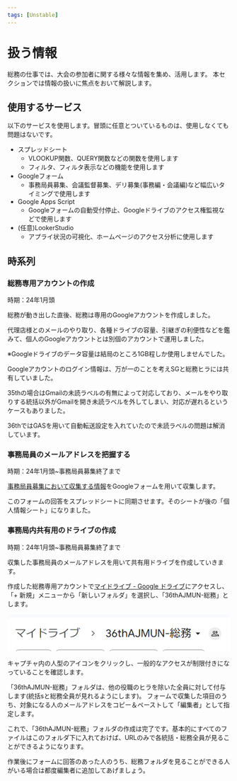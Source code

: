 ```yaml
---
tags: [Unstable]
---
```


# 扱う情報

総務の仕事では、大会の参加者に関する様々な情報を集め、活用します。
本セクションでは情報の扱いに焦点をおいて解説します。

## 使用するサービス

以下のサービスを使用します。冒頭に任意とついているものは、使用しなくても問題はないです。

- スプレッドシート
  - VLOOKUP関数、QUERY関数などの関数を使用します
  - フィルタ、フィルタ表示などの機能を使用します
- Googleフォーム
  - 事務局員募集、会議監督募集、デリ募集(事務編・会議編)など幅広いタイミングで使用します
- Google Apps Script
  - Googleフォームの自動受付停止、Googleドライブのアクセス権監視などで使用します
- (任意)LookerStudio
  - アプライ状況の可視化、ホームページのアクセス分析に使用します

## 時系列

### 総務専用アカウントの作成

時期：24年1月頭

総務が動き出した直後、総務は専用のGoogleアカウントを作成しました。

代理店様とのメールのやり取り、各種ドライブの容量、引継ぎの利便性などを鑑みて、個人のGoogleアカウントとは別個のアカウントで運用しました。

※Googleドライブのデータ容量は結局のところ1GB程しか使用しませんでした。

Googleアカウントのログイン情報は、万が一のことを考えSGと総務ヒラには共有していました。

35thの場合はGmailの未読ラベルの有無によって対応しており、メールをやり取りする統括以外がGmailを開き未読ラベルを外してしまい、対応が遅れるというケースもありました。

36thではGASを用いて自動転送設定を入れていたので未読ラベルの問題は解消しています。

### 事務局員のメールアドレスを把握する

時期：24年1月頭~事務局員募集終了まで

[事務局員募集において収集する情報](/docs/soumu_docs/human-resources#HR-data-type)をGoogleフォームを用いて収集します。

このフォームの回答をスプレッドシートに同期させます。そのシートが後の「個人情報シート」になりました。

### 事務局内共有用のドライブの作成

時期：24年1月頭~事務局員募集終了まで

収集した事務局員のメールアドレスを用いて共有用ドライブを作成していきます。

作成した総務専用アカウントで[マイドライブ - Google ドライブ](https://drive.google.com/drive/my-drive)にアクセスし、「+ 新規」メニューから「新しいフォルダ」を選択し、「36thAJMUN-総務」とします。

![画面右上あたりに表示されるメニュー](image.png)

キャプチャ内の人型のアイコンをクリックし、一般的なアクセスが制限付きになっていることを確認します。

「36thAJMUN-総務」フォルダは、他の役職のヒラを除いた全員に対して付与します(統括sと総務全員が見れるようにします)。
フォームで収集した項目のうち、対象になる人のメールアドレスをコピー＆ペーストして「編集者」として指定します。

これで、「36thAJMUN-総務」フォルダの作成は完了です。基本的にすべてのファイルはこのフォルダ下に入れておけば、URLのみで各統括・総務全員が見ることができるようになります。

作業後にフォームに回答のあった人のうち、総務フォルダを見ることができる人がいる場合は都度編集者に追加してあげましょう。










